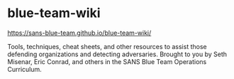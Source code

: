 # blue-team-wiki

https://sans-blue-team.github.io/blue-team-wiki/

Tools, techniques, cheat sheets, and other resources to assist those defending organizations and detecting adversaries. Brought to you by Seth Misenar, Eric Conrad, and others in the SANS Blue Team Operations Curriculum.
